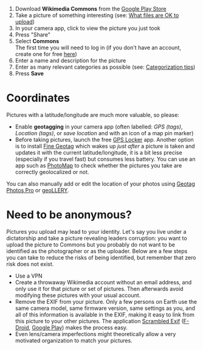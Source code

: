 1. Download **Wikimedia Commons** from the [Google Play Store](https://play.google.com/store/apps/details?id=fr.free.nrw.commons)
2. Take a picture of something interesting (see: [What files are OK to upload](https://commons.wikimedia.org/wiki/Commons:Project_scope#Scope_part_1:_Files))
3. In your camera app, click to view the picture you just took
4. Press "Share"
5. Select **Commons**  
   The first time you will need to log in (if you don't have an account, create one for free [here](https://commons.wikimedia.org/w/index.php?title=Special:UserLogin&type=signup))
6. Enter a name and description for the picture
7. Enter as many relevant categories as possible (see: [Categorization tips](https://commons.wikimedia.org/wiki/Commons:Categories#Categorization_tips))
8. Press **Save**

# Coordinates

Pictures with a latitude/longitude are much more valuable, so please:

- Enable **geotagging** in your camera app (often labelled: *GPS (tags)*, *Location (tags)*, or *save location* and with an icon of a map pin marker)
- Before taking pictures, launch the free [GPS Locker](https://play.google.com/store/apps/details?id=com.silentlexx.gpslock) app. Another option is to install [Fine Geotag](https://play.google.com/store/apps/details?id=eu.faircode.finegeotag) which wakes up _just after_ a picture is taken and updates it with the current latitude/longitude, it is a bit less precise (especially if you travel fast) but consumes less battery. You can use an app such as [PhotoMap](https://play.google.com/store/apps/details?id=eu.bischofs.photomap) to check whether the pictures you take are correctly geolocalized or not.

You can also manually add or edit the location of your photos using [Geotag Photos Pro](https://play.google.com/store/apps/details?id=com.tappytaps.android.geotagphotospro2) or [geoLLERY](https://play.google.com/store/apps/details?id=com.pkg.geollery).

# Need to be anonymous?

Pictures you upload may lead to your identity. Let's say you live under a dictatorship and take a picture revealing leaders corruption: you want to upload the picture to Commons but you probably do not want to be identified as the photographer or as the uploader. Below are a few steps you can take to reduce the risks of being identified, but remember that zero risk does not exist.

- Use a VPN
- Create a throwaway Wikimedia account without an email address, and only use it for that picture or set of pictures. Then afterwards avoid modifying these pictures with your usual account.
- Remove the EXIF from your picture. Only a few persons on Earth use the same camera model, same firmware version, same settings as you, and all of this information is available in the EXIF, making it easy to link from this picture to your other pictures. The application [Scrambled Exif](https://gitlab.com/juanitobananas/scrambled-exif) ([F-Droid](https://f-droid.org/en/packages/com.jarsilio.android.scrambledeggsif/), [Google Play](https://play.google.com/store/apps/details?id=com.jarsilio.android.scrambledeggsif)) makes the process easy.
- Even lens/camera imperfections might theoretically allow a very motivated organization to match your pictures.